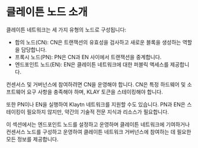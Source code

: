 # 클레이튼 노드 소개

클레이튼 네트워크는 세 가지 유형의 노드로 구성됩니다:

- 합의 노드(CN): CN은 트랜잭션의 유효성을 검사하고 새로운 블록을 생성하는 역할을 담당합니다.
- 프록시 노드(PN): PN은 CN과 EN 사이에서 트랜잭션을 중계합니다.
- 엔드포인트 노드(EN): EN은 클레이튼 네트워크에 대한 퍼블릭 액세스를 제공합니다.

컨센서스 및 거버넌스에 참여하려면 CN을 운영해야 합니다. CN은 특정 하드웨어 및 소프트웨어 요구 사항을 충족해야 하며, KLAY 토큰을 스테이킹해야 합니다.

또한 PN이나 EN을 실행하여 Klaytn 네트워크를 지원할 수도 있습니다. PN과 EN은 스테이킹이 필요하지 않지만, 약간의 기술적 전문 지식과 리소스가 필요합니다.

이 섹션에서는 엔드포인트 노드를 설정하고 운영하며 클레이튼 네트워크에 기여하거나 컨센서스 노드를 구성하고 운영하여 클레이튼 네트워크 거버넌스에 참여하는 데 필요한 모든 정보를 제공합니다.
